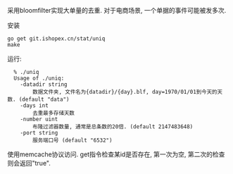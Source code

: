采用bloomfilter实现大单量的去重. 对于电商场景, 一个单据的事件可能被发多次.

安装
```
go get git.ishopex.cn/stat/uniq
make
```

运行:
```
  % ./uniq
  Usage of ./uniq:
    -datadir string
      	数据文件夹, 文件名为{datadir}/{day}.blf, day=1970/01/01到今天的天数. (default "data")
    -days int
      	去重最多存储天数
    -number uint
      	布隆过滤器数量, 通常是总条数的20倍. (default 2147483648)
    -port string
      	服务端口号 (default "6532")
```

使用memcache协议访问.   get指令检查某id是否存在,  第一次为空, 第二次的检查则会返回"true".